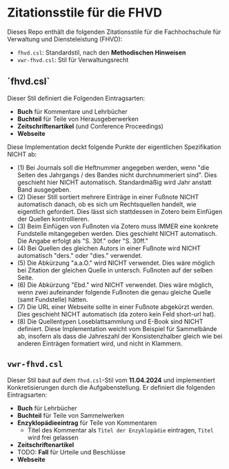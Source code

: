 # Zitationsstile für die FHVD
Dieses Repo enthält die folgenden Zitationsstile für die Fachhochschule für Verwaltung und Diensteleistung (FHVD):
- `fhvd.csl`: Standardstil, nach den **Methodischen Hinweisen**
- `vwr-fhvd.csl`: Stil für Verwaltungsrecht

## ´fhvd.csl`
Dieser Stil definiert die Folgenden Eintragsarten:
- **Buch** für Kommentare und Lehrbücher
- **Buchteil** für Teile von Herausgeberwerken
- **Zeitschriftenartikel** (und Conference Proceedings)
- **Webseite**

Diese Implementation deckt folgende Punkte der eigentlichen Spezifikation NICHT ab:
- (1) Bei Journals soll die Heftnummer angegeben werden, wenn "die Seiten des Jahrgangs / des Bandes nicht durchnummeriert sind". Dies geschieht hier NICHT automatisch. Standardmäßig wird Jahr anstatt Band ausgegeben.
- (2) Dieser Still sortiert mehrere Einträge in einer Fußnote NICHT automatisch danach, ob es sich um Rechtsquellen handelt, wie eigentlich gefordert. Dies lässt sich stattdessen in Zotero beim Einfügen der Quellen kontrollieren.
- (3) Beim Einfügen von Fußnoten via Zotero muss IMMER eine konkrete Fundstelle mitangegeben werden. Dies geschieht NICHT automatisch. Die Angabe erfolgt als "S. 30f." oder "S. 30ff."
- (4) Bei Quellen des gleichen Autors in einer Fußnote wird NICHT automatisch "ders." oder "dies." verwendet.
- (5) Die Abkürzung "a.a.O." wird NICHT verwendet. Dies wäre möglich bei Zitation der gleichen Quelle in untersch. Fußnoten auf der selben Seite.
- (6) Die Abkürzung "Ebd." wird NICHT verwendet. Dies wäre möglich, wenn zwei aufeinander folgende Fußnoten die genau gleiche Quelle (samt Fundstelle) hätten.
- (7) Die URL einer Webseite sollte in einer Fußnote abgekürzt werden. Dies geschieht NICHT automatisch (da zotero kein Feld short-url hat).
- (8) Die Quellentypen Loseblattsammlung und E-Book sind NICHT definiert.
Diese Implementation weicht vom Beispiel für Sammelbände ab, insofern als dass die Jahreszahl der Konsistenzhalber gleich wie bei anderen Einträgen formatiert wird, und nicht in Klammern.

## `vwr-fhvd.csl`
Dieser Stil baut auf dem `fhvd.csl`-Stil vom **11.04.2024** und implementiert Konkretisierungen durch die Aufgabenstellung.
Er definiert die folgenden Eintragsarten:
- **Buch** für Lehrbücher
- **Buchteil** für Teile von Sammelwerken
- **Enzyklopädieeintrag** für Teile von Kommentaren
	- Titel des Kommentar als `Titel der Enzyklopädie` eintragen, `Titel` wird frei gelassen
- **Zeitschriftenartikel**
- TODO: **Fall** für Urteile und Beschlüsse
- **Webseite**
